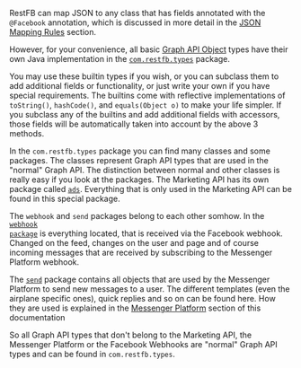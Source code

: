 RestFB can map JSON to any class that has fields annotated with the `@Facebook` annotation, which is discussed in more detail in the <a href="#json-mapping-rules">JSON Mapping Rules</a> section.

However, for your convenience, all basic <a target="_blank" href="http://developers.facebook.com/docs/reference/api/">Graph API Object</a> types have their own Java implementation in the <code><a target="_blank" href="/javadoc/com/restfb/types/package-summary.html">com.restfb.types</a></code> package.

You may use these builtin types if you wish, or you can subclass them to add additional fields or functionality, or just write your own if you have special requirements.  The builtins come with reflective implementations of `toString()`, `hashCode()`, and `equals(Object o)` to make your life simpler.  If you subclass any of the builtins and add additional fields with accessors, those fields will be automatically taken into account by the above 3 methods.

In the <code>com.restfb.types</code> package you can find many classes and some packages. The classes represent Graph API types that are used in the "normal" Graph API. The distinction between normal and other classes is really easy if you look at the packages. The Marketing API has its own package called <code><a target="_blank" href="/javadoc/com/restfb/types/ads/package-summary.html">ads</a></code>. Everything that is only used in the Marketing API can be found in this special package. 

The `webhook` and `send` packages belong to each other somhow. In the <code><a target="_blank" href="/javadoc/com/restfb/types/webhook/package-summary.html">webhook package</a></code> is everything located, that is received via the Facebook webhook. Changed on the feed, changes on the user and page and of course incoming messages that are received by subscribing to the Messenger Platform webhook.

The <code><a target="_blank" href="/javadoc/com/restfb/types/send/package-summary.html">send</a></code> package contains all objects that are used by the Messenger Platform to send new messages to a user. The different templates (even the airplane specific ones), quick replies and so on can be found here. How they are used is explained in the <a href="#messenger-overview">Messenger Platform</a> section of this documentation

So all Graph API types that don't belong to the Marketing API, the Messenger Platform or the Facebook Webhooks are "normal" Graph API types and can be found in <code>com.restfb.types</code>.